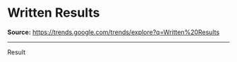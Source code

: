 # Written Results

**Source:** https://trends.google.com/trends/explore?q=Written%20Results

---

Result
